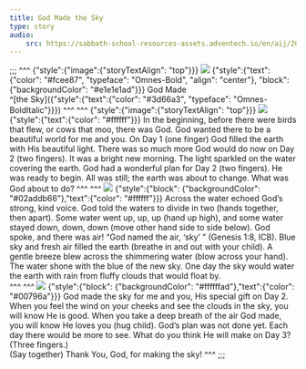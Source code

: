 ```yaml
---
title: God Made the Sky
type: story
audio:
    src: https://sabbath-school-resources-assets.adventech.io/en/aij/2025-01-bg/assets/ABSG-2025-01-BG-03.mp3
---
```


;;;
^^^
{"style":{"image":{"storyTextAlign": "top"}}}
![](https://sabbath-school-resources-assets.adventech.io/en/aij/2025-01-bg/assets/03-00.png)
{"style":{"text":{"color": "#fcee87", "typeface": "Omnes-Bold", "align": "center"}, "block":{"backgroundColor": "#e1e1e1ad"}}}
God Made\
^[the Sky]({"style":{"text":{"color": "#3d66a3", "typeface": "Omnes-BoldItalic"}}})
^^^
^^^
{"style":{"image":{"storyTextAlign": "top"}}}
![](https://sabbath-school-resources-assets.adventech.io/en/aij/2025-01-bg/assets/03-01.png)
{"style":{"text":{"color": "#ffffff"}}}
In the beginning, before there were birds that flew, or cows that moo, there was God. God wanted there to be a beautiful world for me and you. On Day 1 (one finger) God filled the earth with His beautiful light. There was so much more God would do now on Day 2 (two fingers). It was a bright new morning. The light sparkled on the water covering the earth. God had a wonderful plan for Day 2 (two fingers). He was ready to begin. All was still; the earth was about to change. What was God about to do? 
^^^
^^^
![](https://sabbath-school-resources-assets.adventech.io/en/aij/2025-01-bg/assets/03-02.png)
{"style":{"block": {"backgroundColor": "#02addb66"},"text":{"color": "#ffffff"}}}
Across the water echoed God’s strong, kind voice. God told the waters to divide in two (hands together, then apart). Some water went up, up, up (hand up high), and some water stayed down, down, down (move other hand side to side below). God spoke, and there was air! “God named the air, ‘sky’ ” (Genesis 1:8, ICB). Blue sky and fresh air filled the earth (breathe in and out with your child). A gentle breeze blew across the shimmering water (blow across your hand). The water shone with the blue of the new sky. One day the sky would water the earth with rain from fluffy clouds that would float by.  
^^^
^^^
![](https://sabbath-school-resources-assets.adventech.io/en/aij/2025-01-bg/assets/03-03.png)
{"style":{"block": {"backgroundColor": "#ffffffad"},"text":{"color": "#00796a"}}}
God made the sky for me and you, His special gift on Day 2. When you feel the wind on your cheeks and see the clouds in the sky, you will know He is good. When you take a deep breath of the air God made, you will know He loves you (hug child). God’s plan was not done yet.  Each day there would be more to see. What do you think He will make on Day 3? (Three fingers.)\
(Say together) Thank You, God, for making the sky!
^^^
;;;